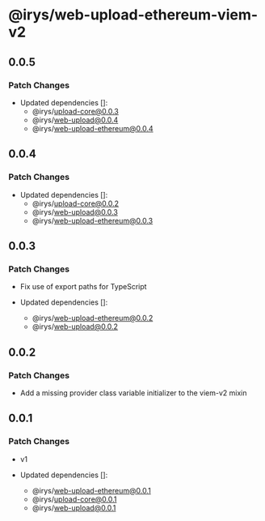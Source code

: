 # @irys/web-upload-ethereum-viem-v2

## 0.0.5

### Patch Changes

- Updated dependencies []:
  - @irys/upload-core@0.0.3
  - @irys/web-upload@0.0.4
  - @irys/web-upload-ethereum@0.0.4

## 0.0.4

### Patch Changes

- Updated dependencies []:
  - @irys/upload-core@0.0.2
  - @irys/web-upload@0.0.3
  - @irys/web-upload-ethereum@0.0.3

## 0.0.3

### Patch Changes

- Fix use of export paths for TypeScript

- Updated dependencies []:
  - @irys/web-upload-ethereum@0.0.2
  - @irys/web-upload@0.0.2

## 0.0.2

### Patch Changes

- Add a missing provider class variable initializer to the viem-v2 mixin

## 0.0.1

### Patch Changes

- v1

- Updated dependencies []:
  - @irys/web-upload-ethereum@0.0.1
  - @irys/upload-core@0.0.1
  - @irys/web-upload@0.0.1
